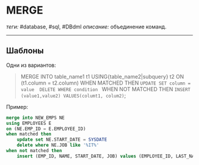 # MERGE
*теги:* #database, #sql, #DBdml 
*описание:* объединение команд. 

---

## Шаблоны
Одни из вариантов:

>MERGE INTO table_name1 t1
USING{table_name2|subquery} t2
ON (t1.column = t2.column)
WHEN MATCHED THEN 
`UPDATE SET column = value 
DELETE WHERE condition `
WHEN NOT MATCHED THEN 
`INSERT (value1,value2)
VALUES(columt1, colum2)`;

Пример:
```sql
merge into NEW_EMPS NE
using EMPLOYEES E
on (NE.EMP_ID = E.EMPLOYEE_ID)
when matched then
    update set NE.START_DATE = SYSDATE
    delete where NE.JOB like '%IT%'
when not matched then
    insert (EMP_ID, NAME, START_DATE, JOB) values (EMPLOYEE_ID, LAST_NAME, HIRE_DATE, JOB_ID)
```
